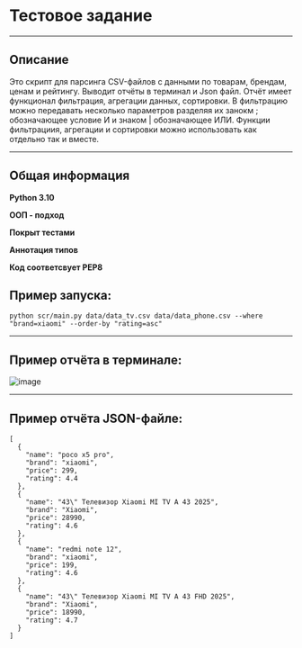 <h1>Тестовое задание</h1>

***

<h2>Описание</h2>

Это скрипт для парсинга CSV-файлов с данными по товарам, брендам, ценам и рейтингу. Выводит отчёты в терминал и Json файл. Отчёт имеет функционал фильтрация, агрегации данных, сортировки. В фильтрацию можно передавать несколько параметров разделяя их занокм ; обозначающее условие И и знаком | обозначающее ИЛИ. Функции фильтрациия, агрегации и сортировки можно использовать как отдельно так и вместе.

***


<h2>Общая информация</h2>

**Python 3.10**


**ООП - подход**


**Покрыт тестами**


**Аннотация типов**


**Код соответсвует PEP8**

<h2>Пример запуска:</h2>

```
python scr/main.py data/data_tv.csv data/data_phone.csv --where "brand=xiaomi" --order-by "rating=asc"
```



***

<h2>Пример отчёта в терминале:</h2>

![image](https://github.com/user-attachments/assets/6f41f185-faf7-41bd-9b0b-893096bce341)


***

<h2>Пример отчёта JSON-файле:</h2>

```
[
  {
    "name": "poco x5 pro",
    "brand": "xiaomi",
    "price": 299,
    "rating": 4.4
  },
  {
    "name": "43\" Телевизор Xiaomi MI TV A 43 2025",
    "brand": "Xiaomi",
    "price": 28990,
    "rating": 4.6
  },
  {
    "name": "redmi note 12",
    "brand": "xiaomi",
    "price": 199,
    "rating": 4.6
  },
  {
    "name": "43\" Телевизор Xiaomi MI TV A 43 FHD 2025",
    "brand": "Xiaomi",
    "price": 18990,
    "rating": 4.7
  }
]
```

